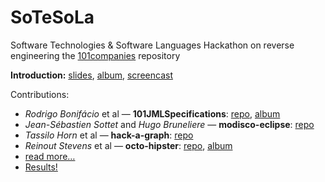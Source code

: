 SoTeSoLa
========

Software Technologies &amp; Software Languages
Hackathon on reverse engineering the [101companies](http://101companies.org) repository

**Introduction:** [slides](http://grammarware.net/talks/#Hackathon2012), [album](http://planet-sl.org/community/index.php?option=com_community&view=photos&task=album&albumid=10&groupid=19&Itemid=385&lang=en), [screencast](http://www.youtube.com/watch?v=E2HfytEOAwA)

Contributions:
* *Rodrigo Bonifácio* et al — **101JMLSpecifications**: [repo](https://github.com/rbonifacio/101JMLSpecifications), 
[album](http://planet-sl.org/community/index.php?option=com_community&view=photos&task=album&albumid=19&groupid=19&Itemid=385&lang=en)
* *Jean-Sébastien Sottet* and *Hugo Bruneliere* — **modisco-eclipse**: [repo](http://github.com/SATToSE/SoTeSoLa2012/tree/master/hackathon/modisco-eclipse)
* *Tassilo Horn* et al — **hack-a-graph**: [repo](https://github.com/tsdh/sotesola2012)
* *Reinout Stevens* et al — **octo-hipster**: [repo](https://github.com/ReinoutStevens/octo-hipster), [album](http://planet-sl.org/community/index.php?option=com_community&view=photos&task=album&albumid=18&groupid=19&Itemid=385&lang=en)
* [read more…](http://bit.ly/Qc8yx0)
* [Results!](http://planet-sl.org/community/index.php?option=com_community&view=groups&task=viewdiscussion&groupid=19&topicid=90&Itemid=387&lang=en)
